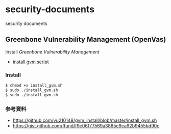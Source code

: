 # security-documents
security documents


## Greenbone Vulnerability Management (OpenVas)

Install *Greenbone Vulnerability Management*

- [install gvm script](./install_gvm.sh)


### Install

```bash
$ chmod +x install_gvm.sh
$ sudo ./install_gvm.sh 
$ sudo ./install_gvm.sh
```

### 参考資料

- https://github.com/yu210148/gvm_install/blob/master/install_gvm.sh
- https://gist.github.com/ffund/f9c06f77569a3865e9ca92b9455bd90c

